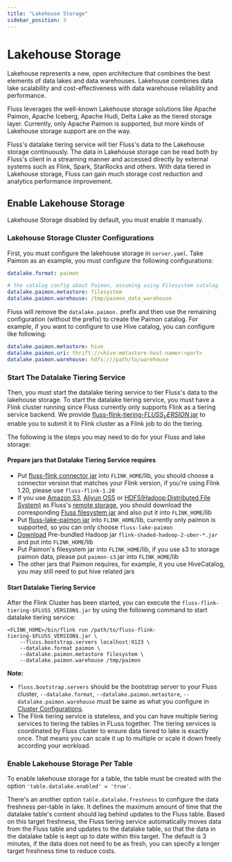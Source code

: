 ```yaml
---
title: "Lakehouse Storage"
sidebar_position: 3
---
```


<!--
 Copyright (c) 2025 Alibaba Group Holding Ltd.

 Licensed under the Apache License, Version 2.0 (the "License");
 you may not use this file except in compliance with the License.
 You may obtain a copy of the License at

      http://www.apache.org/licenses/LICENSE-2.0

 Unless required by applicable law or agreed to in writing, software
 distributed under the License is distributed on an "AS IS" BASIS,
 WITHOUT WARRANTIES OR CONDITIONS OF ANY KIND, either express or implied.
 See the License for the specific language governing permissions and
 limitations under the License.
-->

# Lakehouse Storage

Lakehouse represents a new, open architecture that combines the best elements of data lakes and data warehouses.
Lakehouse combines data lake scalability and cost-effectiveness with data warehouse reliability and performance.

Fluss leverages the well-known Lakehouse storage solutions like Apache Paimon, Apache Iceberg, Apache Hudi, Delta Lake as
the tiered storage layer. Currently, only Apache Paimon is supported, but more kinds of Lakehouse storage support are on the way.

Fluss's datalake tiering service will tier Fluss's data to the Lakehouse storage continuously. The data in Lakehouse storage can be read both by Fluss's client in a streaming manner and accessed directly
by external systems such as Flink, Spark, StarRocks and others. With data tiered in Lakehouse storage, Fluss
can gain much storage cost reduction and analytics performance improvement.


## Enable Lakehouse Storage

Lakehouse Storage disabled by default, you must enable it manually.

### Lakehouse Storage Cluster Configurations
First, you must configure the lakehouse storage in `server.yaml`. Take Paimon
as an example, you must configure the following configurations:
```yaml
datalake.format: paimon

# the catalog config about Paimon, assuming using Filesystem catalog
datalake.paimon.metastore: filesystem
datalake.paimon.warehouse: /tmp/paimon_data_warehouse
```

Fluss will remove the `datalake.paimon.` prefix and then use the remaining configuration (without the prefix) to create the Paimon catalog.
For example, if you want to configure to use Hive catalog, you can configure like following:
```yaml
datalake.paimon.metastore: hive
datalake.paimon.uri: thrift://<hive-metastore-host-name>:<port>
datalake.paimon.warehouse: hdfs:///path/to/warehouse
```

### Start The Datalake Tiering Service
Then, you must start the datalake tiering service to tier Fluss's data to the lakehouse storage.
To start the datalake tiering service, you must have a Flink cluster running since Fluss currently only supports Flink as a tiering service backend. 
We provide [fluss-flink-tiering-$FLUSS_VERSION$.jar](/downloads) to enable you to submit it to Flink cluster as a Flink job to do the tiering.

The following is the steps you may need to do for your Fluss and lake storage:
#### Prepare jars that Datalake Tiering Service requires
- Put [fluss-flink connector jar](/downloads) into `FLINK_HOME`/lib, you should choose a connector version that matches your Flink version, if you're using Flink 1.20, please use `fluss-flink-1.20`
- If you use [Amazon S3](http://aws.amazon.com/s3/), [Aliyun OSS](https://www.aliyun.com/product/oss) or [HDFS(Hadoop Distributed File System)](https://hadoop.apache.org/docs/stable/) as Fluss's [remote storage](maintenance/tiered-storage/remote-storage.md),
  you should download the corresponding [Fluss filesystem jar](/downloads#filesystem-jars) and also put it into `FLINK_HOME`/lib
- Put [fluss-lake-paimon jar](/downloads) into `FLINK_HOME`/lib, currently only paimon is supported, so you can only choose `fluss-lake-paimon`
- [Download](https://flink.apache.org/downloads/) Pre-bundled Hadoop jar `flink-shaded-hadoop-2-uber-*.jar` and put into `FLINK_HOME`/lib
- Put Paimon's filesystem jar into `FLINK_HOME`/lib, if you use s3 to storage paimon data, please put `paimon-s3`.jar into `FLINK_HOME`/lib
- The other jars that Paimon requires, for example, it you use HiveCatalog, you may still need to put hive related jars


#### Start Datalake Tiering Service
After the Flink Cluster has been started, you can execute the `fluss-flink-tiering-$FLUSS_VERSION$.jar` by using the following command to start datalake tiering service:
```shell
<FLINK_HOME>/bin/flink run /path/to/fluss-flink-tiering-$FLUSS_VERSION$.jar \
    --fluss.bootstrap.servers localhost:9123 \
    --datalake.format paimon \
    --datalake.paimon.metastore filesystem \
    --datalake.paimon.warehouse /tmp/paimon
```

**Note:**
- `fluss.bootstrap.servers` should be the bootstrap server to your Fluss cluster, `--datalake.format`, `--datalake.paimon.metastore`, `--datalake.paimon.warehouse` must be same
  as what you configure in [Cluster Configurations](#lakehouse-storage-cluster-configurations).
- The Flink tiering service is stateless, and you can have multiple tiering services to tiering the tables in FLuss together. The tiering services is coordinated
by Fluss cluster to ensure data tiered to lake is exactly once. That means you can scale it up to multiple or scale it down freely according your workload.


### Enable Lakehouse Storage Per Table
To enable lakehouse storage for a table, the table must be created with the option `'table.datalake.enabled' = 'true'`.

There's an another option `table.datalake.freshness`  to configure the data freshness per-table in lake.
It defines the maximum amount of time that the datalake table's content should lag behind updates to the Fluss table. 
Based on this target freshness, the Fluss tiering service automatically moves data from the Fluss table and updates to the datalake table, so that the data in the datalake table is kept up to date within this target.
The default is 3 minutes, if the data does not need to be as fresh, you can specify a longer target freshness time to reduce costs.